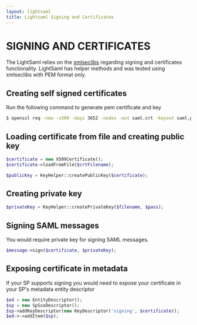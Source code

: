 ```yaml
---
layout: lightsaml
title: Lightsaml Signing and Certificates
---
```


SIGNING AND CERTIFICATES
========================

The LightSaml relies on the [xmlseclibs](https://code.google.com/p/xmlseclibs/) regarding signing and certificates
functionality. LightSaml has helper methods and was tested using xmlseclibs with PEM format only.


Creating self signed certificates
---------------------------------

Run the following command to generate pem certificate and key

``` bash
$ openssl req -new -x509 -days 3652 -nodes -out saml.crt -keyout saml.pem
```

Loading certificate from file and creating public key
-----------------------------------------------------

``` php
$certificate = new X509Certificate();
$certificate->loadFromFile($crtFilename);

$publicKey = KeyHelper::createPublicKey($certificate);
```


Creating private key
--------------------

``` php
$privateKey = KeyHelper::createPrivateKey($filename, $pass);
```

Signing SAML messages
---------------------
You would require private key for signing SAML messages.

``` php
$message->sign($certificate, $privateKey);
```

Exposing certificate in metadata
--------------------------------

If your SP supports signing you would need to expose your certificate in your SP's metadata entity descriptor

``` php
$ed = new EntityDescriptor();
$sp = new SpSsoDescriptor();
$sp->addKeyDescriptor(new KeyDescriptor('signing', $certificate));
$ed->->addItem($sp);
```